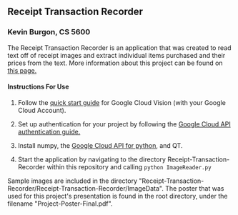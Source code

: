 ## Receipt Transaction Recorder

### Kevin Burgon, CS 5600

The Receipt Transaction Recorder is an application that was created to read text off of receipt images and extract individual items purchased and their prices from the text.  More information about this project can be found on [this page.](https://kburgon.github.io/Receipt-Transaction-Recorder/)

#### Instructions For Use

1. Follow the [quick start guide](https://cloud.google.com/vision/docs/quickstart) for Google Cloud Vision (with your Google Cloud Account).

2. Set up authentication for your project by following the [Google Cloud API authentication guide.](https://cloud.google.com/vision/docs/common/auth)

3. Install numpy, the [Google Cloud API for python](https://developers.google.com/api-client-library/python/start/installation), and QT.

4. Start the application by navigating to the directory Receipt-Transaction-Recorder within this repository and calling `python ImageReader.py`

Sample images are included in the directory "Receipt-Transaction-Recorder/Receipt-Transaction-Recorder/ImageData".  The poster that was used for this project's presentation is found in the root directory, under the filename "Project-Poster-Final.pdf".
